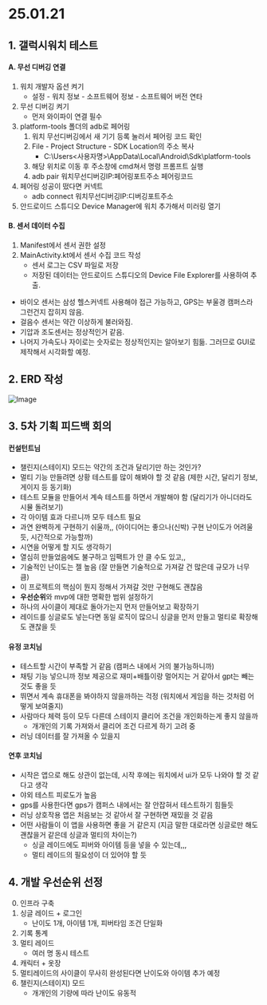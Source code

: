 # 25.01.21

## 1. 갤럭시워치 테스트

#### A. 무선 디버깅 연결

1. 워치 개발자 옵션 켜기
   - 설정 - 워치 정보 - 소프트웨어 정보 - 소프트웨어 버전 연타
2. 무선 디버깅 켜기
   - 먼저 와이파이 연결 필수
3. platform-tools 폴더의 adb로 페어링
   1. 워치 무선디버깅에서 새 기기 등록 눌러서 페어링 코드 확인
   2. File - Project Structure - SDK Location의 주소 복사
      - C:\Users\<사용자명>\AppData\Local\Android\Sdk\platform-tools
   3. 해당 위치로 이동 후 주소창에 cmd쳐서 명령 프롬프트 실행
   4. adb pair 워치무선디버깅IP:페어링포트주소 페어링코드
4. 페어링 성공이 떴다면 커넥트
   - adb connect 워치무선디버깅IP:디버깅포트주소
5. 안드로이드 스튜디오 Device Manager에 워치 추가해서 미러링 열기

#### B. 센서 데이터 수집

1. Manifest에서 센서 권한 설정
2. MainActivity.kt에서 센서 수집 코드 작성
   - 센서 로그는 CSV 파일로 저장
   - 저장된 데이터는 안드로이드 스튜디오의 Device File Explorer를 사용하여 추출.

- 바이오 센서는 삼성 헬스커넥트 사용해야 접근 가능하고, GPS는 부울경 캠퍼스라 그런건지 잡히지 않음.
- 걸음수 센서는 약간 이상하게 불러와짐.
- 기압과 조도센서는 정상적인거 같음.
- 나머지 가속도나 자이로는 숫자로는 정상적인지는 알아보기 힘듦. 그러므로 GUI로 제작해서 시각화할 예정.

## 2. ERD 작성

![Image](https://github.com/user-attachments/assets/0191f548-7454-4e59-b0f1-aabeb916110c)



## 3. 5차 기획 피드백 회의

#### 컨설턴트님

- 챌린지(스테이지) 모드는 약간의 조건과 달리기만 하는 것인가?
- 멀티 기능 만들려면 상황 테스트를 많이 해봐야 할 것 같음 (제한 시간, 달리기 정보, 게이지 등 동기화)
- 테스트 모듈을 만들어서 계속 테스트를 하면서 개발해야 함 (달리기가 아니더라도 시뮬 돌려보기)
- 각 아이템 효과 다르니까 모두 테스트 필요
- 과연 완벽하게 구현하기 쉬울까,, (아이디어는 좋으나(신박) 구현 난이도가 어려울 듯, 시간적으로 가능할까)
- 시연을 어떻게 할 지도 생각하기
- 열심히 만들었음에도 불구하고 임팩트가 안 클 수도 있고,,
- 기술적인 난이도는 젤 높음 (잘 만들면 기술적으로 가져갈 건 많은데 규모가 너무 큼)
- 이 프로젝트의 핵심이 뭔지 정해서 가져갈 것만 구현해도 괜찮음
- **우선순위**와 mvp에 대한 명확한 범위 설정하기
- 하나의 사이클이 제대로 돌아가는지 먼저 만들어보고 확장하기
- 레이드를 싱글로도 넣는다면 동일 로직이 많으니 싱글을 먼저 만들고 멀티로 확장해도 괜찮을 듯



#### 유정 코치님

- 테스트할 시간이 부족할 거 같음 (캠퍼스 내에서 거의 불가능하니까)
- 채팅 기능 넣으니까 정보 제공으로 재미+배틀이랑 멀어지는 거 같아서 gpt는 빼는 것도 좋을 듯
- 뛰면서 계속 휴대폰을 봐야하지 않을까하는 걱정 (워치에서 게임을 하는 것처럼 어떻게 보여줄지)
- 사람마다 체력 등이 모두 다른데 스테이지 클리어 조건을 개인화하는게 좋지 않을까
  - 개개인의 기록 가져와서 클리어 조건 다르게 하기 고려 중
- 러닝 데이터를 잘 가져올 수 있을지



#### 연후 코치님

- 시작은 앱으로 해도 상관이 없는데, 시작 후에는 워치에서 ui가 모두 나와야 할 것 같다고 생각
- 야외 테스트 피로도가 높음
- gps를 사용한다면 gps가 캠퍼스 내에서는 잘 안잡혀서 테스트하기 힘들듯
- 러닝 상호작용 앱은 처음보는 것 같아서 잘 구현하면 재밌을 것 같음
- 어떤 사람들이 이 앱을 사용하면 좋을 거 같은지 (지금 말한 대로라면 싱글로만 해도 괜찮을거 같은데 싱글과 멀티의 차이는?)
  - 싱글 레이드에도 피버와 아이템 등을 넣을 수 있는데,,,
  - 멀티 레이드의 필요성이 더 있어야 할 듯



## 4. 개발 우선순위 선정

0. 인프라 구축
1. 싱글 레이드 + 로그인
   - 난이도 1개, 아이템 1개, 피버타임 조건 단일화
2. 기록 통계
3. 멀티 레이드
   - 여러 명 동시 테스트
4. 캐릭터 + 옷장
5. 멀티레이드의 사이클이 무사히 완성된다면 난이도와 아이템 추가 예정
6. 챌린지(스테이지) 모드
   - 개개인의 기량에 따라 난이도 유동적
